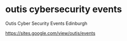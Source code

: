 # outis cybersecurity events
Outis Cyber Security Events Edinburgh

https://sites.google.com/view/outis/events

